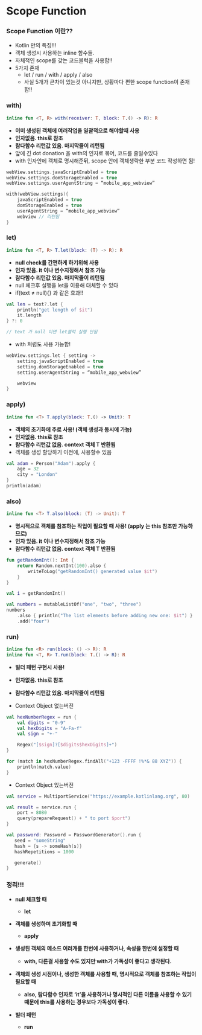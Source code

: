 # Scope Function

### Scope Function 이란??

- Kotlin 만의 특징!!!
- 객체 생성시 사용하는 inline 함수들.
- 자체적인 scope를 갖는 코드블럭을 사용함!!
- 5가지 존재
    - let / run / with / apply / also
    - 사실 5개가 큰차이 있는것 아니지만, 상황마다 편한 scope function이 존재함!!

### with)

```kotlin
inline fun <T, R> with(receiver: T, block: T.() -> R): R
```

- **이미 생성된 객체에 여러작업을 일괄적으로 해야할때 사용**
- **인자없음. this로 참조**
- **람다함수 리턴값 있음. 마지막줄이 리턴됨**
- 앞에 긴 dot donation 을 with의 인자로 묶어, 코드를 줄일수있다
- with 인자안에 객체로 명시해준뒤, scope 안에 객체생략한 부분 코드 작성하면 됨!

```kotlin
webView.settings.javaScriptEnabled = true
webView.settings.domStorageEnabled = true
webView.settings.userAgentString = “mobile_app_webview”

with(webView.settings){
    javaScriptEnabled = true
    domStorageEnabled = true
    userAgentString = “mobile_app_webview”
    webview // 리턴됨
}
```

### let)

```kotlin
inline fun <T, R> T.let(block: (T) -> R): R
```

- **null check를 간편하게 하기위해 사용**
- **인자 있음. it 이나 변수지정해서 참조 가능**
- **람다함수 리턴값 있음. 마지막줄이 리턴됨**
- null 체크후 실행을 let을 이용해 대체할 수 있다
- if(text ≠ null){} 과 같은 효과!!

```kotlin
val len = text?.let {
    println("get length of $it")
    it.length
} ?: 0

// text 가 null 이면 let블럭 실행 안됨
```

- with 처럼도 사용 가능함!

```kotlin
webView.settings.let { setting ->
    setting.javaScriptEnabled = true
    setting.domStorageEnabled = true
    setting.userAgentString = “mobile_app_webview”

    webview
}
```

### apply)

```kotlin
inline fun <T> T.apply(block: T.() -> Unit): T
```

- **객체의 초기화에 주로 사용! (객체 생성과 동시에 가능)**
- **인자없음. this로 참조**
- **람다함수 리턴값 없음. context 객체 T 반환됨**
- 객체를 생성 할당하기 이전에, 사용할수 있음

```kotlin
val adam = Person("Adam").apply {
    age = 32
    city = "London"        
}
println(adam)
```

### also)

```kotlin
inline fun <T> T.also(block: (T) -> Unit): T
```

- **명시적으로 객체를 참조하는 작업이 필요할 때 사용! (apply 는 this 참조만 가능하므로)**
- **인자 있음. it 이나 변수지정해서 참조 가능**
- **람다함수 리턴값 없음. context 객체 T 반환됨**

```kotlin
fun getRandomInt(): Int {
    return Random.nextInt(100).also {
        writeToLog("getRandomInt() generated value $it")
    }
}

val i = getRandomInt()
```

```kotlin
val numbers = mutableListOf("one", "two", "three")
numbers
    .also { println("The list elements before adding new one: $it") }
    .add("four")
```

### run)

```kotlin
inline fun <R> run(block: () -> R): R
inline fun <T, R> T.run(block: T.() -> R): R
```

- **빌더 패턴 구현시 사용!**
- **인자없음. this로 참조**
- **람다함수 리턴값 있음. 마지막줄이 리턴됨**

- Context Object 없는버전

```kotlin
val hexNumberRegex = run {
    val digits = "0-9"
    val hexDigits = "A-Fa-f"
    val sign = "+-"

    Regex("[$sign]?[$digits$hexDigits]+")
}

for (match in hexNumberRegex.findAll("+123 -FFFF !%*& 88 XYZ")) {
    println(match.value)
}
```

- Context Object 있는버전

```kotlin
val service = MultiportService("https://example.kotlinlang.org", 80)

val result = service.run {
    port = 8080
    query(prepareRequest() + " to port $port")
}
```

```kotlin
val password: Password = PasswordGenerator().run {
   seed = "someString"
   hash = {s -> someHash(s)}
   hashRepetitions = 1000

   generate()
}
```

### 정리!!!

- **null 체크할 때**
    - **let**

- **객체를 생성하며 초기화할 때**
    - **apply**

- **생성된 객체의 메소드 여러개를 한번에 사용하거나, 속성을 한번에 설정할 때**
    - **with, 다른걸 사용할 수도 있지만 with가 가독성이 좋다고 생각된다.**

- **객체의 생성 시점이나, 생성한 객체를 사용할 때, 명시적으로 객체를 참조하는 작업이 필요할 때**
    - **also, 람다함수 인자로 ‘it’을 사용하거나 명시적인 다른 이름을 사용할 수 있기 때문에 this를 사용하는 경우보다 가독성이 좋다.**

- **빌더 패턴**
    - **run**